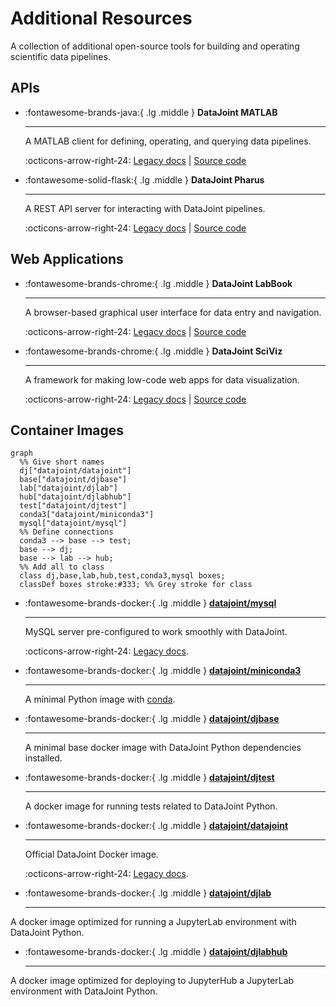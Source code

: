 # Additional Resources

A collection of additional open-source tools for building and operating scientific data pipelines.

## APIs

<div class="grid cards" markdown>

-   :fontawesome-brands-java:{ .lg .middle } **DataJoint MATLAB**

    ---

    A MATLAB client for defining, operating, and querying data pipelines.

    :octicons-arrow-right-24: [Legacy docs](https://docs.datajoint.org/matlab/) | [Source code](https://github.com/datajoint/datajoint-matlab)

-   :fontawesome-solid-flask:{ .lg .middle } **DataJoint Pharus**

    ---

    A REST API server for interacting with DataJoint pipelines.

    :octicons-arrow-right-24: [Legacy docs](https://datajoint.com/docs/core/pharus) | [Source code](https://github.com/datajoint/pharus/)
 
</div>

## Web Applications

<div class="grid cards" markdown>

-   :fontawesome-brands-chrome:{ .lg .middle } **DataJoint LabBook**

    ---

    A browser-based graphical user interface for data entry and navigation. 

    :octicons-arrow-right-24: [Legacy docs](https://datajoint.com/docs/core/datajoint-labbook/) | [Source code](https://github.com/datajoint/datajoint-labbook/)

-   :fontawesome-brands-chrome:{ .lg .middle } **DataJoint SciViz**

    ---

    A framework for making low-code web apps for data visualization.

    :octicons-arrow-right-24: [Legacy docs](https://datajoint.com/docs/core/sci-viz/) | [Source code](https://github.com/datajoint/sci-viz)

</div>

## Container Images

``` mermaid
graph
  %% Give short names
  dj["datajoint/datajoint"]
  base["datajoint/djbase"]
  lab["datajoint/djlab"]
  hub["datajoint/djlabhub"]
  test["datajoint/djtest"]
  conda3["datajoint/miniconda3"]
  mysql["datajoint/mysql"]
  %% Define connections
  conda3 --> base --> test;
  base --> dj;
  base --> lab --> hub;
  %% Add all to class
  class dj,base,lab,hub,test,conda3,mysql boxes;
  classDef boxes stroke:#333; %% Grey stroke for class
```
<div class="grid cards" markdown>

-   :fontawesome-brands-docker:{ .lg .middle } [**datajoint/mysql**](https://hub.docker.com/r/datajoint/mysql)

    ---
    MySQL server pre-configured to work smoothly with DataJoint.

    :octicons-arrow-right-24: [Legacy docs](https://github.com/datajoint/mysql-docker#mysql-for-datajoint).

-   :fontawesome-brands-docker:{ .lg .middle } [**datajoint/miniconda3**](https://hub.docker.com/r/datajoint/miniconda3)

    ---

    A minimal Python image with [conda](https://docs.conda.io/en/latest/).

-   :fontawesome-brands-docker:{ .lg .middle } [**datajoint/djbase**](https://hub.docker.com/r/datajoint/djbase)

    ---

    A minimal base docker image with DataJoint Python dependencies installed. 

-   :fontawesome-brands-docker:{ .lg .middle } [**datajoint/djtest**](https://hub.docker.com/r/datajoint/djtest)

    ---

    A docker image for running tests related to DataJoint Python. 

-   :fontawesome-brands-docker:{ .lg .middle } [**datajoint/datajoint**](https://hub.docker.com/r/datajoint/datajoint)

    ---

    Official DataJoint Docker image.

    :octicons-arrow-right-24: [Legacy docs](https://docs.datajoint.org/python/).

-   :fontawesome-brands-docker:{ .lg .middle } [**datajoint/djlab**](https://hub.docker.com/r/datajoint/djlab)

    ---

 A docker image optimized for running a JupyterLab environment with DataJoint Python. 

-   :fontawesome-brands-docker:{ .lg .middle } [**datajoint/djlabhub**](https://hub.docker.com/r/datajoint/djlabhub)

    ---

 A docker image optimized for deploying to JupyterHub a JupyterLab environment with DataJoint Python. 

</div>
